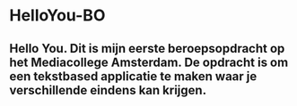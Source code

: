 # HelloYou-BO

## Hello You. Dit is mijn eerste beroepsopdracht op het Mediacollege Amsterdam. De opdracht is om een tekstbased applicatie te maken waar je verschillende eindens kan krijgen.

